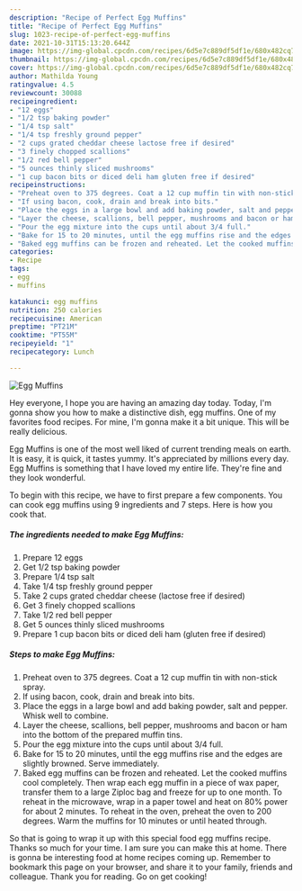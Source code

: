```yaml
---
description: "Recipe of Perfect Egg Muffins"
title: "Recipe of Perfect Egg Muffins"
slug: 1023-recipe-of-perfect-egg-muffins
date: 2021-10-31T15:13:20.644Z
image: https://img-global.cpcdn.com/recipes/6d5e7c889df5df1e/680x482cq70/egg-muffins-recipe-main-photo.jpg
thumbnail: https://img-global.cpcdn.com/recipes/6d5e7c889df5df1e/680x482cq70/egg-muffins-recipe-main-photo.jpg
cover: https://img-global.cpcdn.com/recipes/6d5e7c889df5df1e/680x482cq70/egg-muffins-recipe-main-photo.jpg
author: Mathilda Young
ratingvalue: 4.5
reviewcount: 30088
recipeingredient:
- "12 eggs"
- "1/2 tsp baking powder"
- "1/4 tsp salt"
- "1/4 tsp freshly ground pepper"
- "2 cups grated cheddar cheese lactose free if desired"
- "3 finely chopped scallions"
- "1/2 red bell pepper"
- "5 ounces thinly sliced mushrooms"
- "1 cup bacon bits or diced deli ham gluten free if desired"
recipeinstructions:
- "Preheat oven to 375 degrees. Coat a 12 cup muffin tin with non-stick spray."
- "If using bacon, cook, drain and break into bits."
- "Place the eggs in a large bowl and add baking powder, salt and pepper. Whisk well to combine."
- "Layer the cheese, scallions, bell pepper, mushrooms and bacon or ham into the bottom of the prepared muffin tins."
- "Pour the egg mixture into the cups until about 3/4 full."
- "Bake for 15 to 20 minutes, until the egg muffins rise and the edges are slightly browned. Serve immediately."
- "Baked egg muffins can be frozen and reheated. Let the cooked muffins cool completely. Then wrap each egg muffin in a piece of wax paper, transfer them to a large Ziploc bag and freeze for up to one month. To reheat in the microwave, wrap in a paper towel and heat on 80% power for about 2 minutes. To reheat in the oven, preheat the oven to 200 degrees. Warm the muffins for 10 minutes or until heated through."
categories:
- Recipe
tags:
- egg
- muffins

katakunci: egg muffins 
nutrition: 250 calories
recipecuisine: American
preptime: "PT21M"
cooktime: "PT55M"
recipeyield: "1"
recipecategory: Lunch

---
```



![Egg Muffins](https://img-global.cpcdn.com/recipes/6d5e7c889df5df1e/680x482cq70/egg-muffins-recipe-main-photo.jpg)

Hey everyone, I hope you are having an amazing day today. Today, I'm gonna show you how to make a distinctive dish, egg muffins. One of my favorites food recipes. For mine, I'm gonna make it a bit unique. This will be really delicious.

Egg Muffins is one of the most well liked of current trending meals on earth. It is easy, it is quick, it tastes yummy. It's appreciated by millions every day. Egg Muffins is something that I have loved my entire life. They're fine and they look wonderful.




To begin with this recipe, we have to first prepare a few components. You can cook egg muffins using 9 ingredients and 7 steps. Here is how you cook that.

<!--inarticleads1-->

##### The ingredients needed to make Egg Muffins:

1. Prepare 12 eggs
1. Get 1/2 tsp baking powder
1. Prepare 1/4 tsp salt
1. Take 1/4 tsp freshly ground pepper
1. Take 2 cups grated cheddar cheese (lactose free if desired)
1. Get 3 finely chopped scallions
1. Take 1/2 red bell pepper
1. Get 5 ounces thinly sliced mushrooms
1. Prepare 1 cup bacon bits or diced deli ham (gluten free if desired)




<!--inarticleads2-->

##### Steps to make Egg Muffins:

1. Preheat oven to 375 degrees. Coat a 12 cup muffin tin with non-stick spray.
1. If using bacon, cook, drain and break into bits.
1. Place the eggs in a large bowl and add baking powder, salt and pepper. Whisk well to combine.
1. Layer the cheese, scallions, bell pepper, mushrooms and bacon or ham into the bottom of the prepared muffin tins.
1. Pour the egg mixture into the cups until about 3/4 full.
1. Bake for 15 to 20 minutes, until the egg muffins rise and the edges are slightly browned. Serve immediately.
1. Baked egg muffins can be frozen and reheated. Let the cooked muffins cool completely. Then wrap each egg muffin in a piece of wax paper, transfer them to a large Ziploc bag and freeze for up to one month. To reheat in the microwave, wrap in a paper towel and heat on 80% power for about 2 minutes. To reheat in the oven, preheat the oven to 200 degrees. Warm the muffins for 10 minutes or until heated through.




So that is going to wrap it up with this special food egg muffins recipe. Thanks so much for your time. I am sure you can make this at home. There is gonna be interesting food at home recipes coming up. Remember to bookmark this page on your browser, and share it to your family, friends and colleague. Thank you for reading. Go on get cooking!
